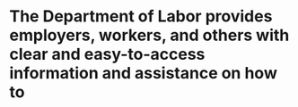 # The Department of Labor provides employers, workers, and others with clear and easy-to-access information and assistance on how to